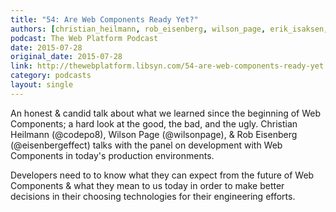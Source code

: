 ```yaml
---
title: "54: Are Web Components Ready Yet?"
authors: [christian_heilmann, rob_eisenberg, wilson_page, erik_isaksen, daniel_buchner, justin_ribeiro, danny_blue]
podcast: The Web Platform Podcast
date: 2015-07-28
original_date: 2015-07-28
link: http://thewebplatform.libsyn.com/54-are-web-components-ready-yet
category: podcasts
layout: single
---
```


An honest & candid talk about what we learned since the beginning of Web Components; a hard look at the good, the bad, and the ugly. Christian Heilmann (@codepo8), Wilson Page (@wilsonpage), & Rob Eisenberg (@eisenbergeffect) talks with the panel on development with Web Components in today's production environments.

<!-- Excerpt -->

Developers need to to know what they can expect from the future of Web Components & what they mean to us today in order to make better decisions in their choosing technologies for their engineering efforts.
